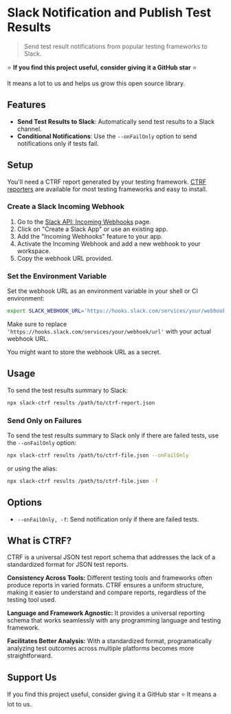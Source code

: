# Slack Notification and Publish Test Results

> Send test result notifications from popular testing frameworks to Slack.

⭐ **If you find this project useful, consider giving it a GitHub star** ⭐

It means a lot to us and helps us grow this open source library.

## Features

- **Send Test Results to Slack**: Automatically send test results to a Slack channel.
- **Conditional Notifications**: Use the `--onFailOnly` option to send notifications only if tests fail.

## Setup

You'll need a CTRF report generated by your testing framework. [CTRF reporters](https://www.ctrf.io/docs/category/reporters) are available for most testing frameworks and easy to install.

### Create a Slack Incoming Webhook

1. Go to the [Slack API: Incoming Webhooks](https://api.slack.com/messaging/webhooks) page.
2. Click on "Create a Slack App" or use an existing app.
3. Add the "Incoming Webhooks" feature to your app.
4. Activate the Incoming Webhook and add a new webhook to your workspace.
5. Copy the webhook URL provided.

### Set the Environment Variable

Set the webhook URL as an environment variable in your shell or CI environment:

```sh
export SLACK_WEBHOOK_URL='https://hooks.slack.com/services/your/webhook/url'
```

Make sure to replace `'https://hooks.slack.com/services/your/webhook/url'` with your actual webhook URL.

You might want to store the webhook URL as a secret.

## Usage

To send the test results summary to Slack:

```sh
npx slack-ctrf results /path/to/ctrf-report.json
```

### Send Only on Failures

To send the test results summary to Slack only if there are failed tests, use the `--onFailOnly` option:

```sh
npx slack-ctrf results /path/to/ctrf-file.json --onFailOnly
```

or using the alias:

```sh
npx slack-ctrf results /path/to/ctrf-file.json -f
```

## Options

- `--onFailOnly, -f`: Send notification only if there are failed tests.

## What is CTRF?

CTRF is a universal JSON test report schema that addresses the lack of a standardized format for JSON test reports.

**Consistency Across Tools:** Different testing tools and frameworks often produce reports in varied formats. CTRF ensures a uniform structure, making it easier to understand and compare reports, regardless of the testing tool used.

**Language and Framework Agnostic:** It provides a universal reporting schema that works seamlessly with any programming language and testing framework.

**Facilitates Better Analysis:** With a standardized format, programatically analyzing test outcomes across multiple platforms becomes more straightforward.

## Support Us

If you find this project useful, consider giving it a GitHub star ⭐ It means a lot to us.

